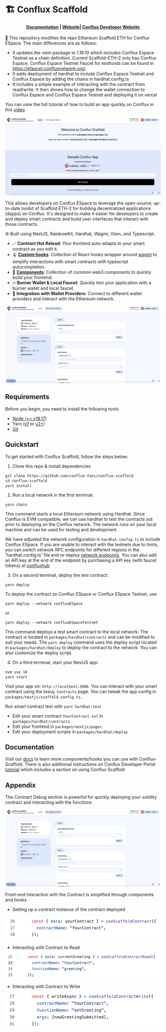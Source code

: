 # 🏗 Conflux Scaffold

<h4 align="center">
  <a href="https://docs.scaffoldeth.io">Documentation</a> |
  <a href="https://scaffoldeth.io">Website</a>|
  <a href="https://doc.confluxnetwork.org/docs/overview">Conflux Developer Website</a>
</h4>

🧪 This repository modifies the repo Ethereum Scaffold ETH for Conflux ESpace. The main differences are as follows:

- It updates the viem package to 1.19.10 which includes Conflux Espace Testnet as a chain definition. Current Scaffold-ETH-2 only has Conflux Espace. Conflux Espace Testnet Faucet for testfunds can be found in https://efaucet.confluxnetwork.org/.
- It adds deployment of hardhat to include Conflux Espace Testnet and Conflux Espace by adding the chains in hardhat.config.ts 
- It includes a simple example of interacting with the contract from read/write. It then shows how to change the wallet connection to Conflux Espace and Conflux Espace Testnet and deploying it on vercel

You can view the full tutorial of how to build an app quickly on Conflux in this [video](https://youtu.be/33S0IjGGsQg)

![Frontend](./img/FrontEnd.png)

This allows developers on Conflux ESpace to leverage the open-source, up-to-date toolkit of Scaffold ETH-2 for building decentralized applications (dapps) on Conflux. It's designed to make it easier for developers to create and deploy smart contracts and build user interfaces that interact with those contracts.

⚙️ Built using NextJS, RainbowKit, Hardhat, Wagmi, Viem, and Typescript.

- ✅ **Contract Hot Reload**: Your frontend auto-adapts to your smart contract as you edit it.
- 🪝 **[Custom hooks](https://docs.scaffoldeth.io/hooks/)**: Collection of React hooks wrapper around [wagmi](https://wagmi.sh/) to simplify interactions with smart contracts with typescript autocompletion.
- 🧱 [**Components**](https://docs.scaffoldeth.io/components/): Collection of common web3 components to quickly build your frontend.
- 🔥 **Burner Wallet & Local Faucet**: Quickly test your application with a burner wallet and local faucet.
- 🔐 **Integration with Wallet Providers**: Connect to different wallet providers and interact with the Ethereum network.

![Debug Contracts tab](./img/ContractInteraction.png)

## Requirements

Before you begin, you need to install the following tools:

- [Node (>= v18.17)](https://nodejs.org/en/download/)
- Yarn ([v1](https://classic.yarnpkg.com/en/docs/install/) or [v2+](https://yarnpkg.com/getting-started/install))
- [Git](https://git-scm.com/downloads)

## Quickstart

To get started with Conflux Scaffold, follow the steps below:

1. Clone this repo & install dependencies

```
git clone https://github.com/conflux-fans/conflux-scaffold
cd conflux-scaffold
yarn install
```

2. Run a local network in the first terminal:

```
yarn chain
```

This command starts a local Ethereum network using Hardhat. Since Conflux is EVM compatible, we can use hardhat to test the contracts out prior to deploying on the Conflux network. The network runs on your local machine and can be used for testing and development. 

We have adjusted the network configuration in `hardhat.config.ts` to include Conflux ESpace. If you are unable to interact with the testnets due to limits, you can switch network RPC endpoints for different regions in the 'hardhat.config.ts' file and re-deploy [network endpoints](https://doc.confluxnetwork.org/docs/espace/network-endpoints). You can also add an API key at the end of the endpoint by purchasing a API key (with faucet tokens) at [confluxhub](https://test.confluxhub.io/payment/consumer/app/subscription/0x4805C5B2741088B8458ed781083eA8940186E477)

3. On a second terminal, deploy the test contract:

```
yarn deploy
```

To deploy the contract on Conflux ESpace or Conflux ESpace Testnet, use 

```
yarn deploy --network confluxESpace 
```

or 

```
yarn deploy --network confluxESpaceTestnet
```

This command deploys a test smart contract to the local network. The contract is located in `packages/hardhat/contracts` and can be modified to suit your needs. The `yarn deploy` command uses the deploy script located in `packages/hardhat/deploy` to deploy the contract to the network. You can also customize the deploy script.

4. On a third terminal, start your NextJS app:

```
nvm use 18
yarn start
```

Visit your app on: `http://localhost:3000`. You can interact with your smart contract using the `Debug Contracts` page. You can tweak the app config in `packages/nextjs/scaffold.config.ts`.

Run smart contract test with `yarn hardhat:test`

- Edit your smart contract `YourContract.sol` in `packages/hardhat/contracts`
- Edit your frontend in `packages/nextjs/pages`
- Edit your deployment scripts in `packages/hardhat/deploy`

## Documentation

Visit our [docs](https://docs.scaffoldeth.io) to learn more components/hooks you can use with Conflux-Scaffold. There is also additional instructions on Conflux Developer Portal [tutorial](https://doc.confluxnetwork.org/docs/overview) which includes a section on using Conflux Scaffold

## Appendix

The Contract Debug section is powerful for quickly deploying your solidity contract and interacting with the functions

![ContractInteraction](./img/ContractInteraction.png)

Front-end Interaction with the Contract is simplified through components and hooks

- Setting up a contract instance of the contract deployed

![ContractInstance](./img/ContractInstance.png)

- Interacting with Contract to Read

![ContractRead](./img/ContractRead.png)

- Interacting with Contract to Write

![ContractWrite](./img/ContractWrite.png)
